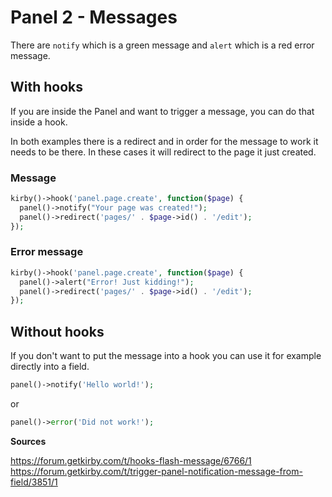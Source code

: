 # Panel 2 - Messages

There are `notify` which is a green message and `alert` which is a red error message. 

## With hooks

If you are inside the Panel and want to trigger a message, you can do that inside a hook.

In both examples there is a redirect and in order for the message to work it needs to be there. In these cases it will redirect to the page it just created.

### Message

```php
kirby()->hook('panel.page.create', function($page) {
  panel()->notify("Your page was created!");
  panel()->redirect('pages/' . $page->id() . '/edit');
});
```

### Error message

```php
kirby()->hook('panel.page.create', function($page) {
  panel()->alert("Error! Just kidding!");
  panel()->redirect('pages/' . $page->id() . '/edit');
});
```

## Without hooks

If you don't want to put the message into a hook you can use it for example directly into a field.

```php
panel()->notify('Hello world!');
```

or

```php
panel()->error('Did not work!');
``` 

**Sources**

https://forum.getkirby.com/t/hooks-flash-message/6766/1
https://forum.getkirby.com/t/trigger-panel-notification-message-from-field/3851/1